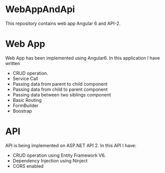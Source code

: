 # WebAppAndApi
This repository contains web app Angular 6 and API-2. 

# Web App
Web App has been implemented using Angular6. In this application I have written 
- CRUD operation. 
- Service Call
- Passing data from parent to child component
- Passing data from child to parent component
- Passing data between two siblings component
- Basic Routing
- FormBuilder
- Boostrap

# API
API is being implemented on ASP.NET API 2. In this API I have:
- CRUD operation using Entity Framework V6.
- Dependency Injection using Ninject
- CORS enabled


